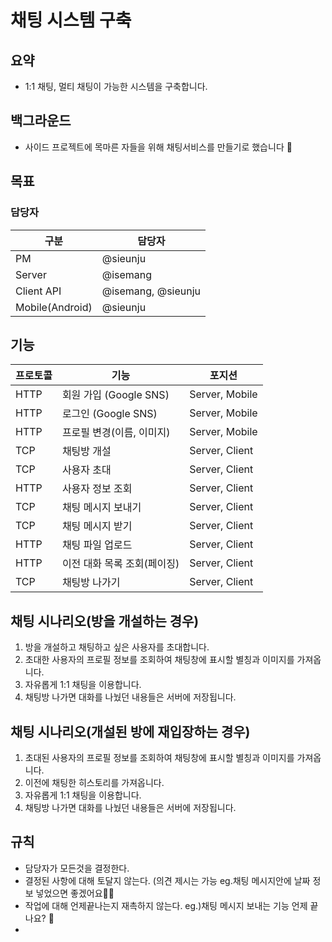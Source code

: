 # 채팅 시스템 구축
## 요약
- 1:1 채팅, 멀티 채팅이 가능한 시스템을 구축합니다.
## 백그라운드
- 사이드 프로젝트에 목마른 자들을 위해 채팅서비스를 만들기로 했습니다 🥰
## 목표
### 담당자
|구분|담당자|
|---|---|
|PM|@sieunju|
|Server|@isemang|
|Client API|@isemang, @sieunju|
|Mobile(Android)|@sieunju|

## 기능
|프로토콜|기능|포지션|
|---|---|---|
|HTTP|회원 가입 (Google SNS)|Server, Mobile|
|HTTP|로그인 (Google SNS)|Server, Mobile|
|HTTP|프로필 변경(이름, 이미지)|Server, Mobile|
|TCP|채팅방 개설|Server, Client|
|TCP|사용자 초대|Server, Client|
|HTTP|사용자 정보 조회|Server, Client|
|TCP|채팅 메시지 보내기|Server, Client|
|TCP|채팅 메시지 받기|Server, Client|
|HTTP|채팅 파일 업로드|Server, Client|
|HTTP|이전 대화 목록 조회(페이징)|Server, Client|
|TCP|채팅방 나가기|Server, Client|

## 채팅 시나리오(방을 개설하는 경우)
1. 방을 개설하고 채팅하고 싶은 사용자를 초대합니다.
2. 초대한 사용자의 프로필 정보를 조회하여 채팅창에 표시할 별칭과 이미지를 가져옵니다.
3. 자유롭게 1:1 채팅을 이용합니다.
4. 채팅방 나가면 대화를 나눴던 내용들은 서버에 저장됩니다.

## 채팅 시나리오(개설된 방에 재입장하는 경우)
1. 초대된 사용자의 프로필 정보를 조회하여 채팅창에 표시할 별칭과 이미지를 가져옵니다.
2. 이전에 채팅한 히스토리를 가져옵니다.
3. 자유롭게 1:1 채팅을 이용합니다.
4. 채팅방 나가면 대화를 나눴던 내용들은 서버에 저장됩니다.

## 규칙
- 담당자가 모든것을 결정한다.
- 결정된 사항에 대해 토달지 않는다. (의견 제시는 가능 eg.채팅 메시지안에 날짜 정보 넣었으면 좋겠어요🙆‍♂️
- 작업에 대해 언제끝나는지 재촉하지 않는다. eg.)채팅 메시지 보내는 기능 언제 끝나요? 🙅
- 

